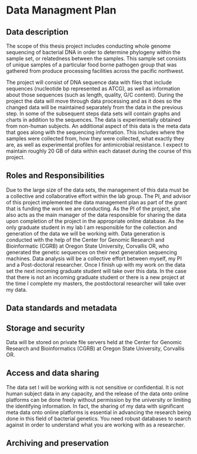 # Data Managment Plan

## Data description
The scope of this thesis project includes conducting whole genome sequencing of bacterial DNA in order to determine phylogeny within the sample set, or relatedness between the samples. This sample set consists of unique samples of a particular food borne pathogen group that was gathered from produce processing facilities across the pacific northwest. 

The project will consist of DNA sequence data with files that include sequences (nucleotide bp represented as ATCG), as well as information about those sequences (such as length, quality, G/C content). During the project the data will move through data processing and as it does so the changed data will be maintained separately from the data in the previous step. In some of the subsequent steps data sets will contain graphs and charts in addition to the sequences. The data is experimentally obtained from non-human subjects. An additional aspect of this data is the meta data that goes along with the sequencing information. This includes where the samples were collected from, how they were collected, what exactly they are, as well as experimental profiles for antimicrobial resistance. I expect to maintain roughly 20 GB of data within each dataset during the course of this project. 

## Roles and Responsibilities 
Due to the large size of the data sets, the management of this data must be a collective and collaborative effort within the lab group. The PI, and advisor of this project implemented the data management plan as part of the grant that is funding the work we are conducting. As the PI of the project, she also acts as the main manager of the data responsible for sharing the data upon completion of the project in the appropriate online database. As the only graduate student in my lab I am responsible for the collection and generation of the data we will be working with. Data generation is conducted with the help of the Center for Genomic Research and Bioinformatic (CGRB) at Oregon State University, Corvallis OR, who generated the genetic sequences on their next generation sequencing machines. Data analysis will be a collective effort between myself, my PI and a Post-doctoral researcher. Once I finish up with my work on the data set the next incoming graduate student will take over this data. In the case that there is not an incoming graduate student or there is a new project at the time I complete my masters, the postdoctoral researcher will take over my data. 

## Data standards and metadata
## Storage and security

Data will be stored on private file servers held at the Center for Genomic Research and Bioinformatics (CGRB) at Oregon State University, Corvallis OR.

## Access and data sharing
The data set I will be working with is not sensitive or confidential. It is not human subject data in any capacity, and the release of the data onto online platforms can be done freely without permission by the university or limiting the identifying information. In fact, the sharing of my data with significant meta data onto online platforms is essential in advancing the research being done in this field of bacterial genetics. You need robust databases to search against in order to understand what you are working with as a researcher. 

## Archiving and preservation 
